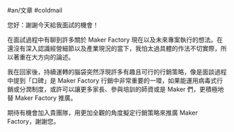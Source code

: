 #an/文章 #coldmail 

您好：謝謝今天給我面試的機會！

在面試過程中有聊到許多關於 Maker Factory 現在以及未來專案執行的想法。在還沒有深入認識經營細節以及產業現況的當下，我怕太過具體的作法不切實際，所以著重在大方向的論述。

我在回家後，持續運轉的腦袋突然浮現許多有趣且可行的行銷策略，像是面談過程中提到「口碑」是 Maker Factory 行銷中非常重要的一環，如果能運用病毒式行銷或分潤制度，或許可以讓更多家長、參與培訓的師資或是 Maker 們，更積極地替 Maker Factory 推廣。

期待有機會加入貴團隊，用更加全觀的角度擬定行銷策略來推廣 Maker Factory，謝謝您。